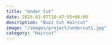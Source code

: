 ```yaml
---
title: "Under Cut"
date: 2025-02-07T10:47:55+06:00
description: "Buzz Cut Haircut"
image: "/images/project/undercut1.jpg"
category: "Haircut"
---
```

